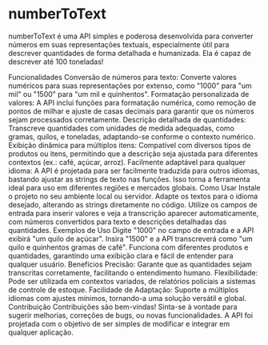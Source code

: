 # numberToText
numberToText é uma API simples e poderosa desenvolvida para converter números em suas representações textuais, especialmente útil para descrever quantidades de forma detalhada e humanizada. Ela é capaz de descrever até 100 toneladas!

Funcionalidades
Conversão de números para texto: Converte valores numéricos para suas representações por extenso, como "1000" para "um mil" ou "1500" para "um mil e quinhentos".
Formatação personalizada de valores: A API inclui funções para formatação numérica, como remoção de pontos de milhar e ajuste de casas decimais para garantir que os números sejam processados corretamente.
Descrição detalhada de quantidades: Transcreve quantidades com unidades de medida adequadas, como gramas, quilos, e toneladas, adaptando-se conforme o contexto numérico.
Exibição dinâmica para múltiplos itens: Compatível com diversos tipos de produtos ou itens, permitindo que a descrição seja ajustada para diferentes contextos (ex.: café, açúcar, arroz).
Facilmente adaptável para qualquer idioma: A API é projetada para ser facilmente traduzida para outros idiomas, bastando ajustar as strings de texto nas funções. Isso torna a ferramenta ideal para uso em diferentes regiões e mercados globais.
Como Usar
Instale o projeto no seu ambiente local ou servidor.
Adapte os textos para o idioma desejado, alterando as strings diretamente no código.
Utilize os campos de entrada para inserir valores e veja a transcrição aparecer automaticamente, com números convertidos para texto e descrições detalhadas das quantidades.
Exemplos de Uso
Digite "1000" no campo de entrada e a API exibirá "um quilo de açúcar".
Insira "1500" e a API transcreverá como "um quilo e quinhentos gramas de café".
Funciona com diferentes produtos e quantidades, garantindo uma exibição clara e fácil de entender para qualquer usuário.
Benefícios
Precisão: Garante que as quantidades sejam transcritas corretamente, facilitando o entendimento humano.
Flexibilidade: Pode ser utilizada em contextos variados, de relatórios policiais a sistemas de controle de estoque.
Facilidade de Adaptação: Suporte a múltiplos idiomas com ajustes mínimos, tornando-a uma solução versátil e global.
Contribuição
Contribuições são bem-vindas! Sinta-se à vontade para sugerir melhorias, correções de bugs, ou novas funcionalidades. A API foi projetada com o objetivo de ser simples de modificar e integrar em qualquer aplicação.
